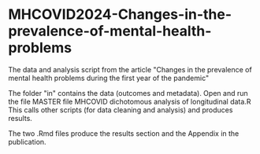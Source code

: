 # MHCOVID2024-Changes-in-the-prevalence-of-mental-health-problems
The data and analysis script from the article "Changes in the prevalence of mental health problems during the first year of the pandemic"

The folder "in" contains the data (outcomes and metadata). 
Open and run the file MASTER file MHCOVID dichotomous analysis of longitudinal data.R
This calls other scripts (for data cleaning and analysis) and produces results. 

The two .Rmd files produce the results section and the Appendix in the publication. 
